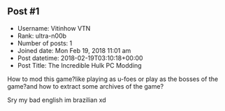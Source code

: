## Post #1
- Username: Vitinhow VTN
- Rank: ultra-n00b
- Number of posts: 1
- Joined date: Mon Feb 19, 2018 11:01 am
- Post datetime: 2018-02-19T03:10:18+00:00
- Post Title: The Incredible Hulk PC Modding

How to mod this game?like playing as u-foes or play as the bosses of the game?and how to extract some archives of the game?








Sry my bad english im brazilian xd
